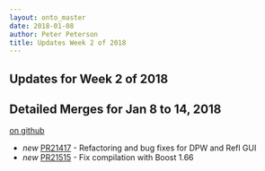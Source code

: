 ```yaml
---
layout: onto_master
date: 2018-01-08
author: Peter Peterson
title: Updates Week 2 of 2018
---
```

Updates for Week 2 of 2018
--------------------------

Detailed Merges for Jan 8 to 14, 2018
-------------------------------------
[on github](https://github.com/mantidproject/mantid/pulls?q=is%3Apr+merged%3A2018-01-09..2018-01-14)

* *new* [PR21417](https://github.com/mantidproject/mantid/pull/21417) - Refactoring and bug fixes for DPW and Refl GUI
* *new* [PR21515](https://github.com/mantidproject/mantid/pull/21515) - Fix compilation with Boost 1.66
